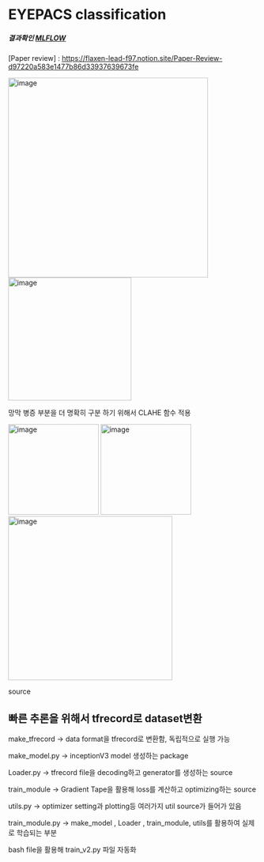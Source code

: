 # EYEPACS classification

##### 결과확인 [MLFLOW]



[MLFLOW]: http://203.255.39.106:5000/#/experiments/2/

[Paper review] : https://flaxen-lead-f97.notion.site/Paper-Review-d97220a583e1477b86d33937639673fe

<img width="404" alt="image" src="https://user-images.githubusercontent.com/90737305/200765943-ca5fd197-053f-4cba-9d47-dc04647bd2c7.png">

<img width="249" alt="image" src="https://user-images.githubusercontent.com/90737305/200771066-ffe090d7-9df5-4176-9c47-bd8219831c0a.png">



망막 병증 부분을 더 명확히 구분 하기 위해서 CLAHE 함수 적용


<img width="183" alt="image" src="https://user-images.githubusercontent.com/90737305/200769417-a08af6b7-e404-4405-9868-b281a7baab76.png">
<img width="183" alt="image" src="https://user-images.githubusercontent.com/90737305/200767980-6308f19a-aef0-4636-9b90-6558656d0f5b.png">

<img width="332" alt="image" src="https://user-images.githubusercontent.com/90737305/200767763-2954a1bd-2368-45e3-8879-dd129373786f.png">


source
## 빠른 추론을 위해서 tfrecord로 dataset변환
make_tfrecord -> data format을 tfrecord로 변환함, 독립적으로 실행 가능

make_model.py -> inceptionV3 model 생성하는 package

Loader.py -> tfrecord file을 decoding하고 generator를 생성하는 source

train_module -> Gradient Tape을 활용해 loss를 계산하고 optimizing하는 source

utils.py -> optimizer setting과 plotting등 여러가지 util source가 들어가 있음


train_module.py -> make_model , Loader , train_module, utils를 활용하여 실제로 학습되는 부분

bash file을 활용해 train_v2.py 파일 자동화



